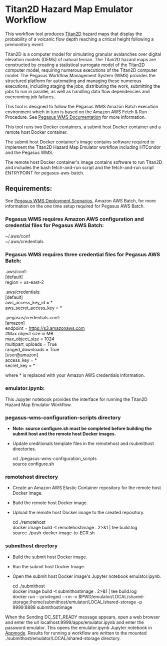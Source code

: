 # Titan2D Hazard Map Emulator Workflow

This workflow tool produces [Titan2D](https://github.com/TITAN2D/titan2d) hazard maps that display the probability of a volcanic flow depth reaching a critical height following a premonitory event.

Titan2D is a computer model for simulating granular avalanches over digital elevation models (DEMs) of natural terrian. The Titan2D hazard maps are constructed by creating a statistical surrogate model of the Titan2D computer model, requiring numerous executions of the Titan2D computer model. The Pegasus Workflow Management System (WMS) provides the structured platform for automating and managing these numerous executions, including staging the jobs, distributing the work, submitting the jobs to run in parallel, as well as handling data flow dependencies and overcoming job failures.

This tool is designed to follow the Pegasus WMS Amazon Batch execution environment which in turn is based on the Amazon AWS Fetch & Run Procedure. See [Pegasus WMS Documentation](https://pegasus.isi.edu/documentation) for more information. 

This tool runs two Docker containers, a submit host Docker container and a remote host Docker container. 

The submit host Docker container's image contains software required to implement the Titan2D Hazard Map Emulator workflow including HTCondor and the Pegasus WMS.

The remote host Docker container's image contains software to run Titan2D and includes the bash fetch-and-run script and the fetch-and-run script ENTRYPOINT for pegasus-aws-batch.

## Requirements:

See [Pegasus WMS Deployment Scenarios](https://pegasus.isi.edu/documentation/user-guide/deployment-scenarios.html), Amazon AWS Batch, for more information on the one time setup required for Pegasus AWS Batch.

### Pegasus WMS requires Amazon AWS configuration and credential files for Pegasus AWS Batch:

~/.aws/conf<br />
~/.aws/credentials

### Pegasus WMS requires three credential files for Pegasus AWS Batch:

.aws/conf:<br/>
[default]<br/>
region = us-east-2

.aws/credentials:<br/>
[default]<br/>
aws_access_key_id = *<br/>
aws_secret_access_key = *

.pegasus/credentials.conf:<br/>
[amazon]<br/>
endpoint = https://s3.amazonaws.com<br/>
#Max object size in MB<br/>
max_object_size = 1024<br/>
multipart_uploads = True<br/>
ranged_downloads = True<br/>
[user@amazon]<br/>
access_key = *<br/>
secret_key = *

where * is replaced with your Amazon AWS credentials information.

### emulator.ipynb:

This Jupyter notebook provides the interface for running the Titan2D Hazard Map Emulator Workflow.

### pegasus-wms-configuration-scripts directory
 
- **Note: source configure.sh must be completed before building the submit host and the remote host Docker images.**

- Update creditionals template files in the remotehost and rsubmithost directories.

	cd ./pegasus-wms-configuration_scripts<br>
	source configure.sh<br>

### remotehost directory

- Create an Amazon AWS Elastic Container repository for the remote host Docker image.
- Build the remote host Docker image.
- Upload the remote host Docker image to the created repository.

	cd ./remotehost<br>
	docker image build -t remotehostimage . 2>&1 | tee build.log<br>
	source ./push-docker-image-to-ECR.sh<br>

### submithost directory

- Build the submit host Docker image.
- Run the submit host Docker Image.
- Open the submit host Docker image's Jupyter notebook emulator.ipynb.

	cd ./submithost<br>
	docker image build -t submithostimage . 2>&1 | tee build.log<br>
	docker run --privileged --rm -v $PWD/emulator/LOCAL/shared-storage:/home/submithost/emulator/LOCAL/shared-storage -p 9999:8888 submithostimage

When the Sending DC_SET_READY message appears, open a web browser and enter the url localhost:9999/apps/emulator.ipynb and enter the password emulator. This opens the emulator.ipynb Jupyter notebook in [Appmode](https://github.com/oschuett/appmode#). Results for running a workflow are written to the mounted ./submithost/emulator/LOCAL/shared-storage directory.